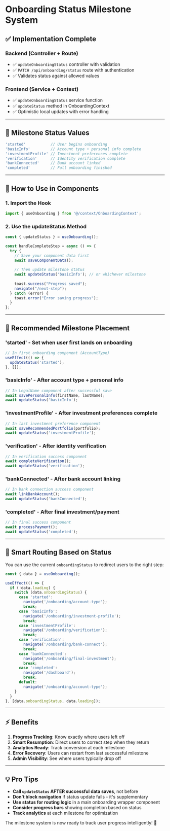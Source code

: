# Onboarding Status Milestone System

## ✅ **Implementation Complete**

### Backend (Controller + Route)
- ✅ `updateOnboardingStatus` controller with validation  
- ✅ `PATCH /api/onboarding/status` route with authentication
- ✅ Validates status against allowed values

### Frontend (Service + Context)  
- ✅ `updateOnboardingStatus` service function
- ✅ `updateStatus` method in OnboardingContext
- ✅ Optimistic local updates with error handling

---

## 🎯 **Milestone Status Values**

```typescript
'started'           // User begins onboarding
'basicInfo'         // Account type + personal info complete  
'investmentProfile' // Investment preferences complete
'verification'      // Identity verification complete
'bankConnected'     // Bank account linked  
'completed'         // Full onboarding finished
```

---

## 🚀 **How to Use in Components**

### 1. **Import the Hook**
```typescript
import { useOnboarding } from '@/context/OnboardingContext';
```

### 2. **Use the updateStatus Method**
```typescript
const { updateStatus } = useOnboarding();

const handleCompleteStep = async () => {
  try {
    // Save your component data first
    await saveComponentData();
    
    // Then update milestone status
    await updateStatus('basicInfo'); // or whichever milestone
    
    toast.success("Progress saved");
    navigate("/next-step");
  } catch (error) {
    toast.error("Error saving progress");
  }
};
```

---

## 📍 **Recommended Milestone Placement**

### **'started'** - Set when user first lands on onboarding
```typescript
// In first onboarding component (AccountType)
useEffect(() => {
  updateStatus('started');
}, []);
```

### **'basicInfo'** - After account type + personal info
```typescript
// In LegalName component after successful save
await savePersonalInfo(firstName, lastName);
await updateStatus('basicInfo');
```

### **'investmentProfile'** - After investment preferences complete
```typescript
// In last investment preference component  
await saveRecommendedPortfolio(portfolio);
await updateStatus('investmentProfile');
```

### **'verification'** - After identity verification
```typescript
// In verification success component
await completeVerification();
await updateStatus('verification');
```

### **'bankConnected'** - After bank account linking
```typescript
// In bank connection success component
await linkBankAccount();
await updateStatus('bankConnected');
```

### **'completed'** - After final investment/payment
```typescript
// In final success component
await processPayment();
await updateStatus('completed');
```

---

## 🔄 **Smart Routing Based on Status**

You can use the current `onboardingStatus` to redirect users to the right step:

```typescript
const { data } = useOnboarding();

useEffect(() => {
  if (!data.loading) {
    switch (data.onboardingStatus) {
      case 'started':
        navigate('/onboarding/account-type');
        break;
      case 'basicInfo':
        navigate('/onboarding/investment-profile');
        break;
      case 'investmentProfile':
        navigate('/onboarding/verification');
        break;
      case 'verification':
        navigate('/onboarding/bank-connect');
        break;
      case 'bankConnected':
        navigate('/onboarding/final-investment');
        break;
      case 'completed':
        navigate('/dashboard');
        break;
      default:
        navigate('/onboarding/account-type');
    }
  }
}, [data.onboardingStatus, data.loading]);
```

---

## ⚡ **Benefits**

1. **Progress Tracking**: Know exactly where users left off
2. **Smart Resumption**: Direct users to correct step when they return
3. **Analytics Ready**: Track conversion at each milestone  
4. **Error Recovery**: Users can restart from last successful milestone
5. **Admin Visibility**: See where users typically drop off

---

## 💡 **Pro Tips**

- **Call `updateStatus` AFTER successful data saves**, not before
- **Don't block navigation** if status update fails - it's supplementary
- **Use status for routing logic** in a main onboarding wrapper component
- **Consider progress bars** showing completion based on status
- **Track analytics** at each milestone for optimization

The milestone system is now ready to track user progress intelligently! 🎉
